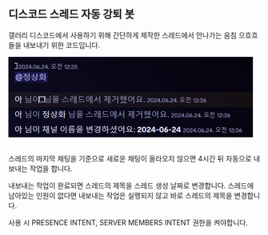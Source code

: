 ## 디스코드 스레드 자동 강퇴 봇
갤러리 디스코드에서 사용하기 위해 간단하게 제작한 스레드에서 안나가는 음침 으흐흐들을 내보내기 위한 코드입니다.

<img src="imageyouagezz.png"  width="auto" height="auto">

##
스레드의 마지막 채팅을 기준으로 새로운 채팅이 올라오지 않으면 4시간 뒤 자동으로 내보내는 작업을 합니다. <!-- (기존 : 스레드의 첫 채팅 / 6월 24일에 마지막 채팅으로 변경 -->

내보내는 작업이 완료되면 스레드의 제목을 스레드 생성 날짜로 변경합니다. 스레드에 남아있는 인원이 없다면 내보내는 작업은 실행되지 않고 바로 스레드의 제목을 변경합니다.

사용 시 PRESENCE INTENT, SERVER MEMBERS INTENT 권한을 켜야합니다.
